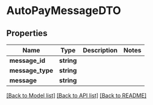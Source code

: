 # AutoPayMessageDTO

## Properties
Name | Type | Description | Notes
------------ | ------------- | ------------- | -------------
**message_id** | **string** |  | 
**message_type** | **string** |  | 
**message** | **string** |  | 

[[Back to Model list]](../../README.md#documentation-for-models) [[Back to API list]](../../README.md#documentation-for-api-endpoints) [[Back to README]](../../README.md)

